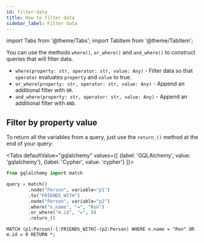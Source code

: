 ```yaml
---
id: filter-data
title: How to filter data
sidebar_label: Filter data
---
```


import Tabs from '@theme/Tabs';
import TabItem from '@theme/TabItem';

You can use the methods `where()`, `or_where()` and `and_where()` to construct
queries that will filter data.

- `where(property: str, operator: str, value: Any)` - Filter data so that
  `operator` evaluates `property` and `value` to true.
- `or_where(property: str, operator: str, value: Any)` - Append an additional
  filter with `OR`.
- `and_where(property: str, operator: str, value: Any)` - Append an additional
  filter with `AND`.

## Filter by property value

To return all the variables from a query, just use the `return_()` method at the end of your query:

<Tabs
  defaultValue="gqlalchemy"
  values={[
    {label: 'GQLAlchemy', value: 'gqlalchemy'},
    {label: 'Cypher', value: 'cypher'}
  ]}>
  <TabItem value="gqlalchemy">

```python
from gqlalchemy import match

query = match()
        .node("Person", variable="p1")
        .to("FRIENDS_WITH")
        .node("Person", variable="p2")
        .where("n.name", "=", "Ron")
        .or_where("m.id", "=", 0)
        .return_()
```

  </TabItem>
  <TabItem value="cypher">

```cypher
MATCH (p1:Person)-[:FRIENDS_WITH]-(p2:Person) WHERE n.name = "Ron" OR m.id = 0 RETURN *;
```

</TabItem>
</Tabs>
